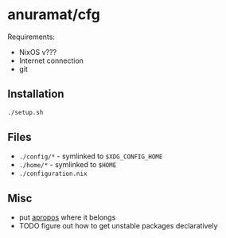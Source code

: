# anuramat/cfg

Requirements:
- NixOS v???
- Internet connection
- git

## Installation
```sh
./setup.sh
```

## Files
- `./config/*` - symlinked to `$XDG_CONFIG_HOME`
- `./home/*` - symlinked to `$HOME`
- `./configuration.nix`

## Misc
- put [apropos](https://nixos.wiki/wiki/Apropos) where it belongs
- TODO figure out how to get unstable packages declaratively
